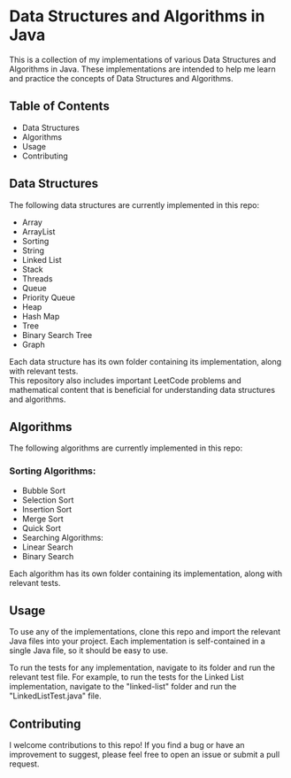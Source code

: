 # Data Structures and Algorithms in Java

This is a collection of my implementations of various Data Structures and Algorithms in Java. These implementations are intended to help me learn and practice the concepts of Data Structures and Algorithms.

## Table of Contents

- Data Structures
- Algorithms
- Usage
- Contributing

## Data Structures

The following data structures are currently implemented in this repo:

- Array
- ArrayList
- Sorting
- String
- Linked List
- Stack
- Threads
- Queue
- Priority Queue
- Heap
- Hash Map
- Tree
- Binary Search Tree
- Graph




 
Each data structure has its own folder containing its implementation, along with relevant tests.<br>
This repository also includes important LeetCode problems and mathematical content that is beneficial for understanding data structures and algorithms.


## Algorithms

The following algorithms are currently implemented in this repo:

### Sorting Algorithms:

- Bubble Sort
- Selection Sort
- Insertion Sort
- Merge Sort
- Quick Sort
- Searching Algorithms:
- Linear Search
- Binary Search

Each algorithm has its own folder containing its implementation, along with relevant tests.

## Usage

To use any of the implementations, clone this repo and import the relevant Java files into your project. Each implementation is self-contained in a single Java file, so it should be easy to use.

To run the tests for any implementation, navigate to its folder and run the relevant test file. For example, to run the tests for the Linked List implementation, navigate to the "linked-list" folder and run the "LinkedListTest.java" file.

## Contributing

I welcome contributions to this repo! If you find a bug or have an improvement to suggest, please feel free to open an issue or submit a pull request.
